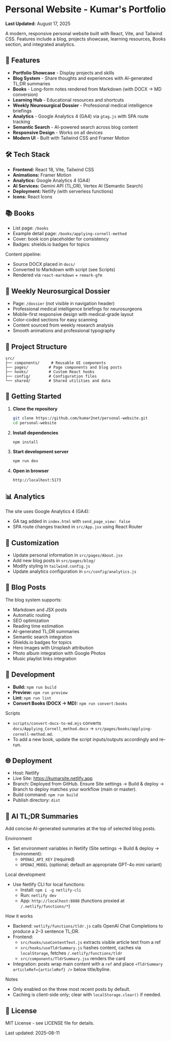 # Personal Website - Kumar's Portfolio

**Last Updated:** August 17, 2025

A modern, responsive personal website built with React, Vite, and Tailwind CSS. Features include a blog, projects showcase, learning resources, Books section, and integrated analytics.

## 🚀 Features

- **Portfolio Showcase** - Display projects and skills
- **Blog System** - Share thoughts and experiences with AI-generated TL;DR summaries
- **Books** - Long-form notes rendered from Markdown (with DOCX → MD conversion)
- **Learning Hub** - Educational resources and shortcuts
- **Weekly Neurosurgical Dossier** - Professional medical intelligence briefings
- **Analytics** - Google Analytics 4 (GA4) via `gtag.js` with SPA route tracking
- **Semantic Search** - AI-powered search across blog content
- **Responsive Design** - Works on all devices
- **Modern UI** - Built with Tailwind CSS and Framer Motion

## 🛠️ Tech Stack

- **Frontend:** React 18, Vite, Tailwind CSS
- **Animations:** Framer Motion
- **Analytics:** Google Analytics 4 (GA4)
- **AI Services:** Gemini API (TL;DR), Vertex AI (Semantic Search)
- **Deployment:** Netlify (with serverless functions)
- **Icons:** React Icons
  
## 📚 Books

- List page: `/books`
- Example detail page: `/books/applying-cornell-method`
- Cover: book icon placeholder for consistency
- Badges: shields.io badges for topics

Content pipeline:
- Source DOCX placed in `docs/`
- Converted to Markdown with script (see Scripts)
- Rendered via `react-markdown` + `remark-gfm`

## 🧠 Weekly Neurosurgical Dossier

- Page: `/dossier` (not visible in navigation header)
- Professional medical intelligence briefings for neurosurgeons
- Mobile-first responsive design with medical-grade layout
- Color-coded sections for easy scanning
- Content sourced from weekly research analysis
- Smooth animations and professional typography

## 📁 Project Structure

```
src/
├── components/     # Reusable UI components
├── pages/         # Page components and blog posts
├── hooks/         # Custom React hooks
├── config/        # Configuration files
└── shared/        # Shared utilities and data
```

## 🚀 Getting Started

1. **Clone the repository**
   ```bash
   git clone https://github.com/kumar2net/personal-website.git
   cd personal-website
   ```

2. **Install dependencies**
   ```bash
   npm install
   ```

3. **Start development server**
   ```bash
   npm run dev
   ```

4. **Open in browser**
   ```
   http://localhost:5173
   ```

## 📊 Analytics

The site uses Google Analytics 4 (GA4):
- GA tag added in `index.html` with `send_page_view: false`
- SPA route changes tracked in `src/App.jsx` using React Router

## 🎨 Customization

- Update personal information in `src/pages/About.jsx`
- Add new blog posts in `src/pages/blog/`
- Modify styling in `tailwind.config.js`
- Update analytics configuration in `src/config/analytics.js`

## 📝 Blog Posts

The blog system supports:
- Markdown and JSX posts
- Automatic routing
- SEO optimization
- Reading time estimation
- AI-generated TL;DR summaries
- Semantic search integration
- Shields.io badges for topics
- Hero images with Unsplash attribution
- Photo album integration with Google Photos
- Music playlist links integration

## 🔧 Development

- **Build:** `npm run build`
- **Preview:** `npm run preview`
- **Lint:** `npm run lint`
- **Convert Books (DOCX → MD):** `npm run convert:books`

Scripts
- `scripts/convert-docx-to-md.mjs` converts `docs/Applying_Cornell_method.docx` → `src/pages/books/applying-cornell-method.md`.
- To add a new book, update the script inputs/outputs accordingly and re-run.

## 🌐 Deployment

- Host: Netlify
- Live Site: https://kumarsite.netlify.app
- Branch: Deployed from GitHub. Ensure Site settings → Build & deploy → Branch to deploy matches your workflow (main or master).
- Build command: `npm run build`
- Publish directory: `dist`

## 🧠 AI TL;DR Summaries

Add concise AI-generated summaries at the top of selected blog posts.

Environment
- Set environment variables in Netlify (Site settings → Build & deploy → Environment):
  - `OPENAI_API_KEY` (required)
  - `OPENAI_MODEL` (optional; default an appropriate GPT-4o mini variant)

Local development
- Use Netlify CLI for local functions:
  - Install: `npm i -g netlify-cli`
  - Run: `netlify dev`
  - App: `http://localhost:8888` (functions proxied at `/.netlify/functions/*`)

How it works
- Backend: `netlify/functions/tldr.js` calls OpenAI Chat Completions to produce a 2–3 sentence TL;DR.
- Frontend:
  - `src/hooks/useContentText.js` extracts visible article text from a ref
  - `src/hooks/useTldrSummary.js` hashes content, caches via `localStorage`, fetches `/.netlify/functions/tldr`
  - `src/components/TldrSummary.jsx` renders the card
- Integration: posts wrap main content with a `ref` and place `<TldrSummary articleRef={articleRef} />` below title/byline.

Notes
- Only enabled on the three most recent posts by default.
- Caching is client-side only; clear with `localStorage.clear()` if needed.

## 📄 License

MIT License - see LICENSE file for details.

Last updated: 2025-08-11
